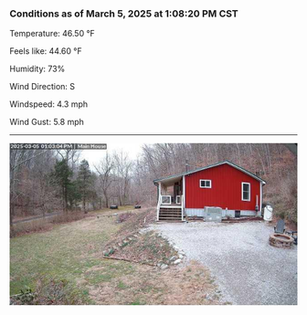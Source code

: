 ### Conditions as of March 5, 2025 at 1:08:20 PM CST 

Temperature: 46.50 &deg;F

Feels like: 44.60 &deg;F

Humidity: 73%

Wind Direction: S

Windspeed: 4.3 mph

Wind Gust: 5.8 mph

---

<img src="./images/latest.jpeg"/>

